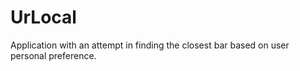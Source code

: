 # UrLocal
Application with an attempt in finding the closest bar based on user personal preference.
